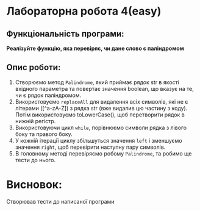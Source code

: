 # Лабораторна робота 4(easy)

## Функціональність програми:
**Реалізуйте функцію, яка перевіряє, чи дане слово є паліндромом**


## Опис роботи:

1. Створюємо метод `Palindrome`, який приймає рядок str в якості вхідного параметра та повертає значення boolean, що вказує на те, чи є рядок паліндромом.
2. Використовуємо `replaceAll` для видалення всіх символів, які не є літерами ([^a-zA-Z]) з рядка str (вже видалив цю частину з коду). Потім використовуємо toLowerCase(), щоб перетворити рядок в нижній регістр.
3. Використовуючи цикл `while`, порівнюємо символи рядка з лівого боку та правого боку.
4. У кожній ітерації циклу збільшуться значення `left` і зменшуємо значення `right`, щоб перевірити наступну пару символів.
5. В головному методі перевіряємо робому `Palindrome`, та робимо ще тести до нього.

# Висновок:
Створював тести до написаної програми
